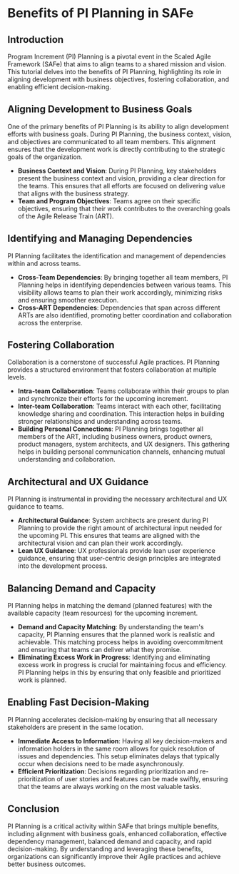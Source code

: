 # Benefits of PI Planning in SAFe

## Introduction

Program Increment (PI) Planning is a pivotal event in the Scaled Agile Framework (SAFe) that aims to align teams to a shared mission and vision. This tutorial delves into the benefits of PI Planning, highlighting its role in aligning development with business objectives, fostering collaboration, and enabling efficient decision-making.

## Aligning Development to Business Goals

One of the primary benefits of PI Planning is its ability to align development efforts with business goals. During PI Planning, the business context, vision, and objectives are communicated to all team members. This alignment ensures that the development work is directly contributing to the strategic goals of the organization.

- **Business Context and Vision**: During PI Planning, key stakeholders present the business context and vision, providing a clear direction for the teams. This ensures that all efforts are focused on delivering value that aligns with the business strategy.
- **Team and Program Objectives**: Teams agree on their specific objectives, ensuring that their work contributes to the overarching goals of the Agile Release Train (ART).

## Identifying and Managing Dependencies

PI Planning facilitates the identification and management of dependencies within and across teams.

- **Cross-Team Dependencies**: By bringing together all team members, PI Planning helps in identifying dependencies between various teams. This visibility allows teams to plan their work accordingly, minimizing risks and ensuring smoother execution.
- **Cross-ART Dependencies**: Dependencies that span across different ARTs are also identified, promoting better coordination and collaboration across the enterprise.

## Fostering Collaboration

Collaboration is a cornerstone of successful Agile practices. PI Planning provides a structured environment that fosters collaboration at multiple levels.

- **Intra-team Collaboration**: Teams collaborate within their groups to plan and synchronize their efforts for the upcoming increment.
- **Inter-team Collaboration**: Teams interact with each other, facilitating knowledge sharing and coordination. This interaction helps in building stronger relationships and understanding across teams.
- **Building Personal Connections**: PI Planning brings together all members of the ART, including business owners, product owners, product managers, system architects, and UX designers. This gathering helps in building personal communication channels, enhancing mutual understanding and collaboration.

## Architectural and UX Guidance

PI Planning is instrumental in providing the necessary architectural and UX guidance to teams.

- **Architectural Guidance**: System architects are present during PI Planning to provide the right amount of architectural input needed for the upcoming PI. This ensures that teams are aligned with the architectural vision and can plan their work accordingly.
- **Lean UX Guidance**: UX professionals provide lean user experience guidance, ensuring that user-centric design principles are integrated into the development process.

## Balancing Demand and Capacity

PI Planning helps in matching the demand (planned features) with the available capacity (team resources) for the upcoming increment.

- **Demand and Capacity Matching**: By understanding the team's capacity, PI Planning ensures that the planned work is realistic and achievable. This matching process helps in avoiding overcommitment and ensuring that teams can deliver what they promise.
- **Eliminating Excess Work in Progress**: Identifying and eliminating excess work in progress is crucial for maintaining focus and efficiency. PI Planning helps in this by ensuring that only feasible and prioritized work is planned.

## Enabling Fast Decision-Making

PI Planning accelerates decision-making by ensuring that all necessary stakeholders are present in the same location.

- **Immediate Access to Information**: Having all key decision-makers and information holders in the same room allows for quick resolution of issues and dependencies. This setup eliminates delays that typically occur when decisions need to be made asynchronously.
- **Efficient Prioritization**: Decisions regarding prioritization and re-prioritization of user stories and features can be made swiftly, ensuring that the teams are always working on the most valuable tasks.

## Conclusion

PI Planning is a critical activity within SAFe that brings multiple benefits, including alignment with business goals, enhanced collaboration, effective dependency management, balanced demand and capacity, and rapid decision-making. By understanding and leveraging these benefits, organizations can significantly improve their Agile practices and achieve better business outcomes.
